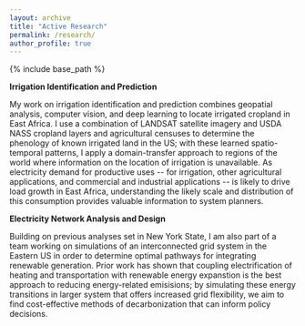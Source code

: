```yaml
---
layout: archive
title: "Active Research"
permalink: /research/
author_profile: true
---
```


{% include base_path %}

**Irrigation Identification and Prediction** 

My work on irrigation identification and prediction combines geopatial analysis, computer vision, and deep learning to locate irrigated cropland in East Africa. I use a combination of LANDSAT satellite imagery and USDA NASS cropland layers and agricultural censuses to determine the phenology of known irrigated land in the US; with these learned spatio-temporal patterns, I apply a domain-transfer approach to regions of the world where information on the location of irrigation is unavailable. As electricity demand for productive uses -- for irrigation, other agricultural applications, and commercial and industrial applications -- is likely to drive load growth in East Africa, understanding the likely scale and distribution of this consumption provides valuable information to system planners.

**Electricity Network Analysis and Design**

Building on previous analyses set in New York State, I am also part of a team working on simulations of an interconnected grid system in the Eastern US in order to determine optimal pathways for integrating renewable generation. Prior work has shown that coupling electrification of heating and transportation with renewable energy expanstion is the best approach to reducing energy-related emisisions; by simulating these energy  transitions in larger system that offers increased grid flexibility, we aim to find cost-effective methods of decarbonization that can inform policy decisions. 

